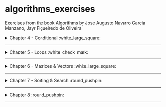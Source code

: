 # algorithms_exercises
Exercises from the book Algorithms by Jose Augusto Navarro Garcia Manzano, Jayr Figueiredo de Oliveira

<details>
<summary>Chapter 4 - Conditional :white_large_square: </summary>


### Nothing YET



</details>

---

<details> 

<summary>Chapter 5 - Loops :white_check_mark: </summary>

### [Ex.A Power of two](/chapter_5/a.c)
<details>
<summary> Flowchart </summary>

![ex.achapter5](/chapter_5/a_c5.png)

</details>

### [Ex.B Math table](/chapter_5/b.c)
<details>
<summary> Flowchart </summary>

![ex.bchapter5](/chapter_5/b_c5.png)

</details>

### [Ex.C Counting Numbers SUM](/chapter_5/c.c)
<details>
<summary> Flowchart </summary>

![ex.cchapter5](/chapter_5/c_c5.png)

</details>

### [Ex.D EVEN SUM](/chapter_5/d.c)
<details>
<summary> Flowchart </summary>

![ex.dchapter5](/chapter_5/d_c5.png)

</details>

### [Ex.E ODD Numbers ](/chapter_5/e.c)
<details>
<summary> Flowchart </summary>

![ex.echapter5](/chapter_5/e_c5.png)

</details>

### [Ex.F Divisibility by four ](/chapter_5/f.c)
<details>
<summary> Flowchart </summary>

![ex.fchapter5](/chapter_5/f_c5.png)

</details>

### [Ex.G Power of three ](/chapter_5/g.c)
<details>
<summary> Flowchart </summary>

![ex.gchapter5](/chapter_5/g_c5.png)

</details>

### [Ex.H Power of choices ](/chapter_5/h.c)
<details>
<summary> Flowchart </summary>

![ex.hchapter5](/chapter_5/h_c5.png)

</details>

### [Ex.I Fibonacci](/chapter_5/i.c)
<details>
<summary> Flowchart </summary>

![ex.ichapter5](/chapter_5/i_c5.png)

</details>

### [Ex.J Temperature](/chapter_5/j.c)
<details>
<summary> Flowchart </summary>

![ex.jchapter5](/chapter_5/j_c5.png)

</details>

### [Ex.K Malba Tahan](/chapter_5/k.c)
<details>
<summary> Flowchart </summary>

![ex.kchapter5](/chapter_5/k_c5.png)

</details>

### [Ex.L Factorial](/chapter_5/l.c)
<details>
<summary> Flowchart </summary>

![ex.lchapter5](/chapter_5/l_c5.png)

</details>

### [Ex.M Mean Sum](/chapter_5/m.c)
<details>
<summary> Flowchart </summary>

![ex.mchapter5](/chapter_5/m_c5.png)

</details>

### [Ex.N Sum and Mean](/chapter_5/n.c)
<details>
<summary> Flowchart </summary>

![ex.nchapter5](/chapter_5/n_c5.png)

</details>

### [Ex.O Odd Factorial](/chapter_5/o.c)
<details>
<summary> Flowchart </summary>

![ex.ochapter5](/chapter_5/o_c5.png)

</details>

### [Ex.P Mean Sum](/chapter_5/p.c)
<details>
<summary> Flowchart </summary>

![ex.pchapter5](/chapter_5/p_c5.png)

</details>

### [Ex.Q Area Measurement](/chapter_5/q.c)
<details>
<summary> Flowchart </summary>

![ex.qchapter5](/chapter_5/q_c5.png)

</details>

### [Ex.R Smallest Number and Biggest Number](/chapter_5/r.c)
<details>
<summary> Flowchart </summary>

![ex.rchapter5](/chapter_5/r_c5.png)

</details>

### [Ex.S Division Operation](/chapter_5/s.c)
<details>
<summary> Flowchart </summary>

![ex.schapter5](/chapter_5/s_c5.png)

</details>

</details>

---

<details>
<summary>Chapter 6 - Matrices & Vectors :white_large_square: </summary>

### Nothing YET

</details>

---

<details>
<summary>Chapter 7 - Sorting & Search :round_pushpin:</summary>

### [EX.A Sorting a vector](/chapter_7/a.c)
<details>
<summary> Flowchart </summary>

![ex.achapter7](/chapter_7/a_c7.png)

</details>

### [Ex.B Binary Searching](/chapter_7/b.c)
<details>
<summary> Flowchart </summary>

![ex.bchapter7 ](/chapter_7/b_c7.png)

</details>

### [Ex.C Elements' Factorial](/chapter_7/c.c)
<details>
<summary> Flowchart </summary>

![ex.cchapter7](/chapter_7/c_c7.png)

</details>

### [Ex.D Vectors' sum](/chapter_7/d.c)
<details>
<summary> Flowchart </summary>

![ex.dchapter7](/chapter_7/d_c7.png)

</details>

### [Ex.E Holding elements of two vectors](/chapter_7/e.c)
<details>
<summary> Flowchart </summary>

![ex.echapter7](/chapter_7/e_c7.png)

</details>

### [Ex.F Sequence Searching](/chapter_7/e.c)
<details>
<summary> Flowchart </summary>

![ex.fchapter7](/chapter_7/e_c7.png)

</details>

### [Ex.G Binary Searching 2](/chapter_7/g.c)
<details>
<summary> Flowchart </summary>

![ex.gchapter7](/chapter_7/g_c7.png)

</details>

### [Ex.H](/chapter_7/h.c)
<details>
<summary> Flowchart </summary>

![ex.hchapter7](/chapter_7/h_c7.png)

</details>

### [Ex.I](/chapter_7/i.c)
<details>
<summary> Flowchart </summary>

![ex.ichapter7](/chapter_7/i_c7.png)

</details>

### [Ex.J](/chapter_7/j.c)
<details>
<summary> Flowchart </summary>

![ex.jchapter7](/chapter_7/j_c7.png)

</details>

### [Ex.K](/chapter_7/k.c)
<details>
<summary> Flowchart </summary>

![ex.kchapter7](/chapter_7/k_c7.png)

</details>

### [Ex.L](/chapter_7/l.c)
<details>
<summary> Flowchart </summary>

![ex.lchapter7](/chapter_7/l_c7.png)

</details>

### [Ex.M](/chapter_7/m.c)
<details>
<summary> Flowchart </summary>

![ex.mchapter7](/chapter_7/m_c7.png)

</details>

### [Ex.N](/chapter_7/n.c)
<details>
<summary> Flowchart </summary>

![ex.nchapter7](/chapter_7/n_c7.png)

</details>


</details> 

---

<details>
<summary>Chapter 8 :round_pushpin: </summary>

### [Ex.A Two Dimension Vector](/chapter_8/a.c)
<details>
<summary> Flowchart </summary>

![ex.achapter8](/chapter_8/a_c8.png)

</details>


</details>

---